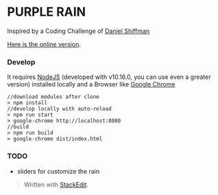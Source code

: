 PURPLE RAIN
===========

Inspired by a Coding Challenge of [Daniel Shiffman](https://shiffman.net/) 

[Here is the online version](https://toto-castaldi.github.io/purple-rain/index.html).

### Develop

It requires [NodeJS](https://nodejs.org/) (developed with v10.16.0, you can use even a greater version) installed locally and a Browser like [Google Chrome](https://www.google.com/chrome/)

    //download modules after clone
    > npm install
    //develop locally with auto-reload
    > npm run start
    > google-chrome http://localhost:8080
    //build
    > npm run build
    > google-chrome dist/index.html
    
### TODO

* sliders for customize the rain

> Written with [StackEdit](https://stackedit.io/).